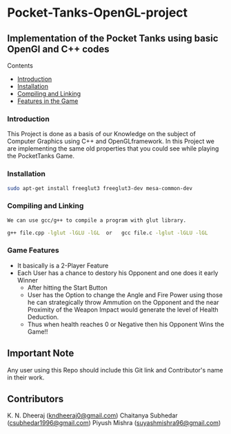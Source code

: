 # Pocket-Tanks-OpenGL-project

## Implementation of the Pocket Tanks using basic OpenGl and C++ codes

Contents 
- [Introduction](#introduction)
- [Installation](#installation)
- [Compiling and Linking](#compiling-and-linking)
- [Features in the Game](#game-features)

### Introduction
This Project is done as a basis of our Knowledge on the subject of Computer Graphics using C++ and OpenGLframework. 
In this Project we are implementing the same old properties that you could see while playing the PocketTanks Game.

### Installation
```bash
sudo apt-get install freeglut3 freeglut3-dev mesa-common-dev 
```
### Compiling and Linking
```bash
We can use gcc/g++ to compile a program with glut library.

g++ file.cpp -lglut -lGLU -lGL  or   gcc file.c -lglut -lGLU -lGL
```
### Game Features
* It basically is a 2-Player Feature 
* Each User has a chance to destory his Opponent and one does it early Winner
  * After hitting the Start Button
  * User has the Option to change the Angle and Fire Power using those he can strategically throw Ammution on the Opponent and the near Proximity of the Weapon Impact would generate the level of Health Deduction.
  * Thus when health reaches 0 or Negative then his Opponent Wins the Game!!
  
## Important Note
Any user using this Repo should include this Git link and Contributor's name in their work.

## Contributors
K. N. Dheeraj (kndheeraj0@gmail.com)
Chaitanya Subhedar (csubhedar1996@gmail.com)
Piyush Mishra (suyashmishra96@gmail.com)

